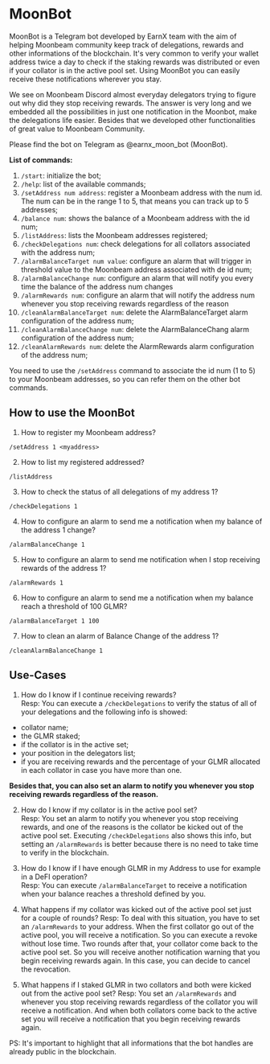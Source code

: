 # MoonBot
MoonBot is a Telegram bot developed by EarnX team with the aim of helping Moonbeam community keep track of delegations, rewards and other informations of the blockchain. It's very common to verify your wallet address twice a day to check if the staking rewards was distributed or even if your collator is in the active pool set. Using MoonBot you can easily receive these notifications wherever you stay.

We see on Moonbeam Discord almost everyday delegators trying to figure out why did they stop receiving rewards. The answer is very long and we embedded all the possibilities in just one notification in the Moonbot, make the delegations life easier. Besides that we developed other functionalities of great value to Moonbeam Community.

Please find the bot on Telegram as @earnx_moon_bot (MoonBot).

**List of commands:**

1. `/start`: initialize the bot;
2. `/help`: list of the available commands;
3. `/setAddress num address`: register a Moonbeam address with the num id. The num can be in the range 1 to 5, that means you can track up to 5 addresses;
4. `/balance num`: shows the balance of a Moonbeam address with the id num;
5. `/listAddress`: lists the Moonbeam addresses registered;
6. `/checkDelegations num`: check delegations for all collators associated with the address num;
7. `/alarmBalanceTarget num value`: configure an alarm that will trigger in threshold value to the Moonbeam address associated with de id num;
8. `/alarmBalanceChange num`: configure an alarm that will notify you every time the balance of the address num changes
9. `/alarmRewards num`: configure an alarm that will notify the address num whenever you stop receiving rewards regardless of the reason
10. `/cleanAlarmBalanceTarget num`: delete the AlarmBalanceTarget alarm configuration of the address num;
11. `/cleanAlarmBalanceChange num`: delete the AlarmBalanceChang alarm configuration of the address num;
12. `/cleanAlarmRewards num`: delete the AlarmRewards alarm configuration of the address num;

You need to use the `/setAddress` command to associate the id num (1 to 5) to your Moonbeam addresses, so you can refer them on the other bot commands.

## How to use the MoonBot

1. How to register my Moonbeam address?

  `/setAddress 1 <myaddress>`

2. How to list my registered addressed?

  `/listAddress`

3. How to check the status of all delegations of my address 1?

  `/checkDelegations 1`

4. How to configure an alarm to send me a notification when my balance of the address 1 change?
  
  `/alarmBalanceChange 1`
  
5. How to configure an alarm to send me notification when I stop receiving rewards of the address 1?
  
  `/alarmRewards 1`
  
6. How to configure an alarm to send me a notification when my balance reach a threshold of 100 GLMR?
  
  `/alarmBalanceTarget 1 100`

7. How to clean an alarm of Balance Change of the address 1?

  `/cleanAlarmBalanceChange 1`

## Use-Cases

1. How do I know if I continue receiving rewards? <br />
Resp: You can execute a `/checkDelegations` to verify the status of all of your delegations and the following info is showed: 
- collator name; 
- the GLMR staked; 
- if the collator is in the active set; 
- your position in the delegators list; 
- if you are receiving rewards and the percentage of your GLMR allocated in each collator in case you have more than one. <br />

**Besides that, you can also set an alarm to notify you whenever you stop receiving rewards regardless of the reason.**

2. How do I know if my collator is in the active pool set? <br />
Resp: You set an alarm to notify you whenever you stop receiving rewards, and one of the reasons is the collator be kicked out of the active pool set. Executing `/checkDelegations` also shows this info, but setting an `/alarmRewards` is better because there is no need to take time to verify in the blockchain.

3. How do I know if I have enough GLMR in my Address to use for example in a DeFI operation? <br />
Resp: You can execute `/alarmBalanceTarget` to receive a notification when your balance reaches a threshold defined by you.

4. What happens if my collator was kicked out of the active pool set just for a couple of rounds?
Resp: To deal with this situation, you have to set an `/alarmRewards` to your address. When the first collator go out of the active pool, you will receive a notification. So you can execute a revoke without lose time. Two rounds after that, your collator come back to the active pool set. So you will receive another notification warning that you begin receiving rewards again. In this case, you can decide to cancel the revocation.

5. What happens if I staked GLMR in two collators and both were kicked out from the active pool set?
Resp: You set an `/alarmRewards` and whenever you stop receiving rewards regardless of the collator you will receive a notification. And when both collators come back to the active set you will receive a notification that you begin receiving rewards again. 


PS: It's important to highlight that all informations that the bot handles are already public in the blockchain.
